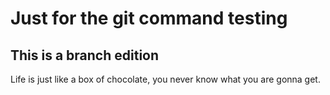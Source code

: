 # Just for the git command testing
## This is a branch edition
Life is just like a box of chocolate, you never know what you are gonna get.